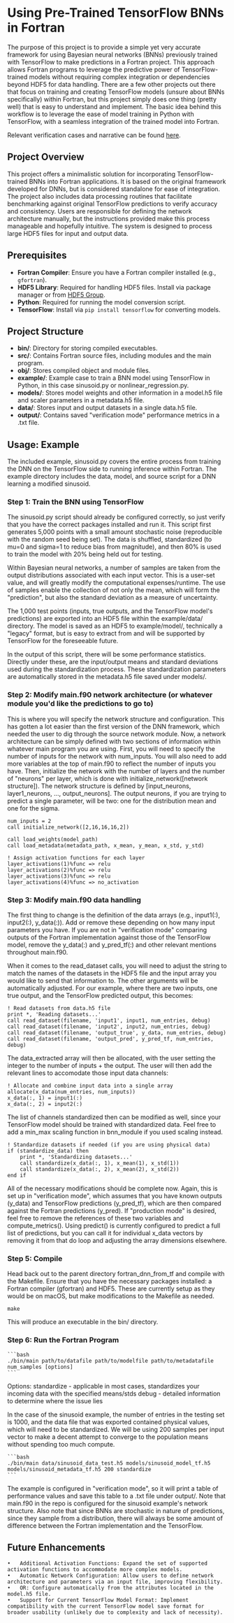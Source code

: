 # Using Pre-Trained TensorFlow BNNs in Fortran

The purpose of this project is to provide a simple yet very accurate framework for using Bayesian neural networks (BNNs) previously trained with TensorFlow to make predictions in a Fortran project. This approach allows Fortran programs to leverage the predictive power of TensorFlow-trained models without requiring complex integration or dependencies beyond HDF5 for data handling. There are a few other projects out there that focus on training and creating TensorFlow models (unsure about BNNs specifically) within Fortran, but this project simply does one thing (pretty well) that is easy to understand and implement. The basic idea behind this workflow is to leverage the ease of model training in Python with TensorFlow, with a seamless integration of the trained model into Fortran.

Relevant verification cases and narrative can be found [here](https://arxiv.org/abs/2502.06853).

## Project Overview

This project offers a minimalistic solution for incorporating TensorFlow-trained BNNs into Fortran applications. It is based on the original framework developed for DNNs, but is considered standalone for ease of integration. The project also includes data processing routines that facilitate benchmarking against original TensorFlow predictions to verify accuracy and consistency. Users are responsible for defining the network architecture manually, but the instructions provided make this process manageable and hopefully intuitive. The system is designed to process large HDF5 files for input and output data.

## Prerequisites

- **Fortran Compiler**: Ensure you have a Fortran compiler installed (e.g., `gfortran`).
- **HDF5 Library**: Required for handling HDF5 files. Install via package manager or from [HDF5 Group](https://www.hdfgroup.org/downloads/hdf5/).
- **Python**: Required for running the model conversion script.
- **TensorFlow**: Install via `pip install tensorflow` for converting models.

## Project Structure

- **bin/**: Directory for storing compiled executables.
- **src/**: Contains Fortran source files, including modules and the main program.
- **obj/**: Stores compiled object and module files.
- **example/**: Example case to train a BNN model using TensorFlow in Python, in this case sinusoid.py or nonlinear_regression.py.
- **models/**: Stores model weights and other information in a model.h5 file and scaler parameters in a metadata.h5 file.
- **data/**: Stores input and output datasets in a single data.h5 file.
- **output/**: Contains saved "verification mode" performance metrics in a .txt file.

## Usage: Example

The included example, sinusoid.py covers the entire process from training the DNN on the TensorFlow side to running inference within Fortran. The example directory includes the data, model, and source script for a DNN learning a modified sinusoid.

### Step 1: Train the BNN using TensorFlow

The sinusoid.py script should already be configured correctly, so just verify that you have the correct packages installed and run it. This script first generates 5,000 points with a small amount stochastic noise (reproducible with the random seed being set). The data is shuffled, standardized (to mu=0 and sigma=1 to reduce bias from magnitude), and then 80% is used to train the model with 20% being held out for testing. 

Within Bayesian neural networks, a number of samples are taken from the output distributions associated with each input vector. This is a user-set value, and will greatly modify the computational expenses/runtime. The use of samples enable the collection of not only the mean, which will form the "prediction", but also the standard deviation as a measure of uncertainty.  

The 1,000 test points (inputs, true outputs, and the TensorFlow model's predictions) are exported into an HDF5 file within the example/data/ directory. The model is saved as an HDF5 to example/model/, technically a "legacy" format, but is easy to extract from and will be supported by TensorFlow for the foreseeable future.

In the output of this script, there will be some performance statistics. Directly under these, are the input/output means and standard deviations used during the standardization process. These standardization parameters are automatically stored in the metadata.h5 file saved under models/.

### Step 2: Modify main.f90 network architecture (or whatever module you'd like the predictions to go to)

This is where you will specify the network structure and configuration. This has gotten a lot easier than the first version of the DNN framework, which needed the user to dig through the source network module. Now, a network architecture can be simply defined with two sections of information within whatever main program you are using. First, you will need to specify the number of inputs for the network with num_inputs. You will also need to add more variables at the top of main.f90 to reflect the number of inputs you have. Then, initialize the network with the number of layers and the number of "neurons" per layer, which is done with initialize_network([network structure]). The network structure is defined by [input_neurons, layer1_neurons, ..., output_neurons]. The output neurons, if you are trying to predict a single parameter, will be two: one for the distribution mean and one for the sigma.

    num_inputs = 2
    call initialize_network([2,16,16,16,2])
    
    call load_weights(model_path)
    call load_metadata(metadata_path, x_mean, y_mean, x_std, y_std)

    ! Assign activation functions for each layer
    layer_activations(1)%func => relu
    layer_activations(2)%func => relu
    layer_activations(3)%func => relu
    layer_activations(4)%func => no_activation

### Step 3: Modify main.f90 data handling

The first thing to change is the definition of the data arrays (e.g., input1(:), input2(:), y_data(:)). Add or remove these depending on how many input parameters you have. If you are not in "verification mode" comparing outputs of the Fortran implementation against those of the TensorFlow model, remove the y_data(:) and y_pred_tf(:) and other relevant mentions throughout main.f90.

When it comes to the read_dataset calls, you will need to adjust the string to match the names of the datasets in the HDF5 file and the input array you would like to send that information to. The other arguments will be automatically adjusted. For our example, where there are two inputs, one true output, and the TensorFlow predicted output, this becomes:

    ! Read datasets from data.h5 file
    print *, 'Reading datasets...'
    call read_dataset(filename, 'input1', input1, num_entries, debug)
    call read_dataset(filename, 'input2', input2, num_entries, debug)
    call read_dataset(filename, 'output_true', y_data, num_entries, debug)
    call read_dataset(filename, 'output_pred', y_pred_tf, num_entries, debug)

The data_extracted array will then be allocated, with the user setting the integer to the number of inputs + the output. The user will then add the relevant lines to accomodate those input data channels:

    ! Allocate and combine input data into a single array
    allocate(x_data(num_entries, num_inputs))
    x_data(:, 1) = input1(:)
    x_data(:, 2) = input2(:)

The list of channels standardized then can be modified as well, since your TensorFlow model should be trained with standardized data. Feel free to add a min_max scaling function in bnn_module if you used scaling instead.

    ! Standardize datasets if needed (if you are using physical data)
    if (standardize_data) then
        print *, 'Standardizing datasets...'
        call standardize(x_data(:, 1), x_mean(1), x_std(1))
        call standardize(x_data(:, 2), x_mean(2), x_std(2))
    end if

All of the necessary modifications should be complete now. Again, this is set up in "verification mode", which assumes that you have known outputs (y_data) and TensorFlow predictions (y_pred_tf), which are then compared against the Fortran predictions (y_pred). If "production mode" is desired, feel free to remove the references of these two variables and compute_metrics(). Using predict() is currently configured to predict a full list of predictions, but you can call it for individual x_data vectors by removing it from that do loop and adjusting the array dimensions elsewhere.

### Step 5: Compile

Head back out to the parent directory fortran_dnn_from_tf and compile with the Makefile. Ensure that you have the necessary packages installed: a Fortran compiler (gfortran) and HDF5. These are currently setup as they would be on macOS, but make modifications to the Makefile as needed.

    make

This will produce an executable in the bin/ directory.

### Step 6: Run the Fortran Program

    ```bash
    ./bin/main path/to/datafile path/to/modelfile path/to/metadatafile num_samples [options]
    ```

Options:
standardize - applicable in most cases, standardizes your incoming data with the specified means/stds
debug - detailed information to determine where the issue lies

In the case of the sinusoid example, the number of entries in the testing set is 1000, and the data file that was exported contained physical values, which will need to be standardized. We will be using 200 samples per input vector to make a decent attempt to converge to the population means without spending too much compute.

    ```bash
    ./bin/main data/sinusoid_data_test.h5 models/sinusoid_model_tf.h5 models/sinusoid_metadata_tf.h5 200 standardize
    ```

The example is configured in "verification mode", so it will print a table of performance values and save this table to a .txt file under output/. Note that main.f90 in the repo is configured for the sinusoid example's network structure. Also note that since BNNs are stochastic in nature of predictions, since they sample from a distribution, there will always be some amount of difference between the Fortran implementation and the TensorFlow.

## Future Enhancements

	•	Additional Activation Functions: Expand the set of supported activation functions to accommodate more complex models.
	•	Automatic Network Configuration: Allow users to define network architecture and parameters via an input file, improving flexibility.
    •	OR: Configure automatically from the attributes located in the model.h5 file.
	•	Support for Current TensorFlow Model Format: Implement compatibility with the current TensorFlow model save format for broader usability (unlikely due to complexity and lack of necessity).
